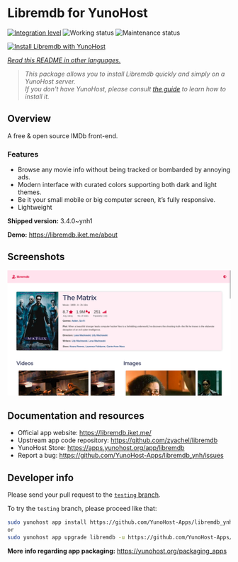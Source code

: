 <!--
N.B.: This README was automatically generated by <https://github.com/YunoHost/apps/tree/master/tools/readme_generator>
It shall NOT be edited by hand.
-->

# Libremdb for YunoHost

[![Integration level](https://dash.yunohost.org/integration/libremdb.svg)](https://ci-apps.yunohost.org/ci/apps/libremdb/) ![Working status](https://ci-apps.yunohost.org/ci/badges/libremdb.status.svg) ![Maintenance status](https://ci-apps.yunohost.org/ci/badges/libremdb.maintain.svg)

[![Install Libremdb with YunoHost](https://install-app.yunohost.org/install-with-yunohost.svg)](https://install-app.yunohost.org/?app=libremdb)

*[Read this README in other languages.](./ALL_README.md)*

> *This package allows you to install Libremdb quickly and simply on a YunoHost server.*  
> *If you don't have YunoHost, please consult [the guide](https://yunohost.org/install) to learn how to install it.*

## Overview

A free & open source IMDb front-end.

### Features

- Browse any movie info without being tracked or bombarded by annoying ads.
- Modern interface with curated colors supporting both dark and light themes.
- Be it your small mobile or big computer screen, it’s fully responsive.
- Lightweight



**Shipped version:** 3.4.0~ynh1

**Demo:** <https://libremdb.iket.me/about>

## Screenshots

![Screenshot of Libremdb](./doc/screenshots/screenshot.png)

## Documentation and resources

- Official app website: <https://libremdb.iket.me/>
- Upstream app code repository: <https://github.com/zyachel/libremdb>
- YunoHost Store: <https://apps.yunohost.org/app/libremdb>
- Report a bug: <https://github.com/YunoHost-Apps/libremdb_ynh/issues>

## Developer info

Please send your pull request to the [`testing` branch](https://github.com/YunoHost-Apps/libremdb_ynh/tree/testing).

To try the `testing` branch, please proceed like that:

```bash
sudo yunohost app install https://github.com/YunoHost-Apps/libremdb_ynh/tree/testing --debug
or
sudo yunohost app upgrade libremdb -u https://github.com/YunoHost-Apps/libremdb_ynh/tree/testing --debug
```

**More info regarding app packaging:** <https://yunohost.org/packaging_apps>
